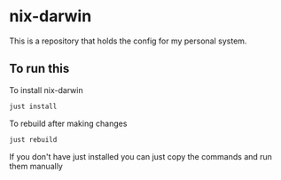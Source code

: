 # nix-darwin

This is a repository that holds the config for my personal system.

## To run this

To install nix-darwin
```bash
just install
```

To rebuild after making changes
```bash
just rebuild
```

If you don't have just installed you can just copy the commands and run them manually
